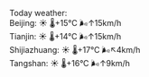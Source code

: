 Today weather:  
Beijing: ☀️   🌡️+15°C 🌬️↑15km/h  
Tianjin: ☀️   🌡️+14°C 🌬️↑15km/h  
Shijiazhuang: ☀️   🌡️+17°C 🌬️↖4km/h  
Tangshan: ☀️   🌡️+16°C 🌬️↑9km/h  
